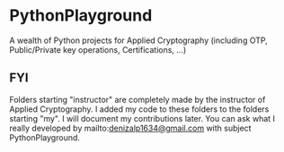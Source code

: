 # PythonPlayground
A wealth of Python projects for Applied Cryptography (including OTP, Public/Private key operations, Certifications, ...)

## FYI
Folders starting "instructor" are completely made by the instructor of Applied Cryptography. I added my code to these folders to the folders starting "my". I will document my contributions later. You can ask what I really developed by mailto:denizalp1634@gmail.com with subject PythonPlayground.

